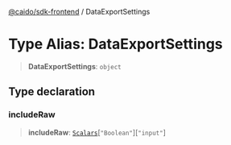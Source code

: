 [@caido/sdk-frontend](../index.md) / DataExportSettings

# Type Alias: DataExportSettings

> **DataExportSettings**: `object`

## Type declaration

### includeRaw

> **includeRaw**: [`Scalars`](Scalars.md)\[`"Boolean"`\]\[`"input"`\]
